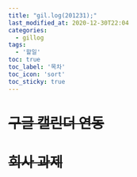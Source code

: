 ```yaml
---
title: "gil.log(201231);"
last_modified_at: 2020-12-30T22:04
categories: 
  - gillog
tags: 
  - '할일'
toc: true
toc_label: '목차'
toc_icon: 'sort'
toc_sticky: true
---
```

# ~~구글 캘린더 연동~~

# ~~회사 과제~~